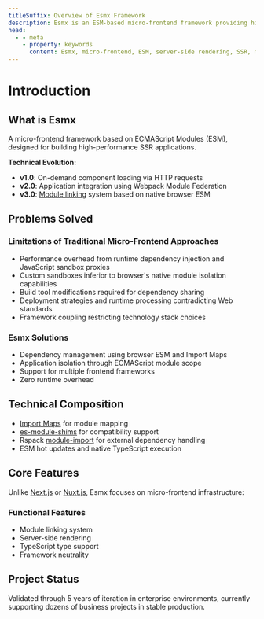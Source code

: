 ```yaml
---
titleSuffix: Overview of Esmx Framework
description: Esmx is an ESM-based micro-frontend framework providing high-performance server-side rendering capabilities.
head:
  - - meta
    - property: keywords
      content: Esmx, micro-frontend, ESM, server-side rendering, SSR, module linking, module federation
---
```


# Introduction

## What is Esmx

A micro-frontend framework based on ECMAScript Modules (ESM), designed for building high-performance SSR applications.

**Technical Evolution:**
- **v1.0**: On-demand component loading via HTTP requests
- **v2.0**: Application integration using Webpack Module Federation
- **v3.0**: [Module linking](/guide/essentials/module-linking) system based on native browser ESM

## Problems Solved

### Limitations of Traditional Micro-Frontend Approaches

- Performance overhead from runtime dependency injection and JavaScript sandbox proxies
- Custom sandboxes inferior to browser's native module isolation capabilities
- Build tool modifications required for dependency sharing
- Deployment strategies and runtime processing contradicting Web standards
- Framework coupling restricting technology stack choices

### Esmx Solutions

- Dependency management using browser ESM and Import Maps
- Application isolation through ECMAScript module scope
- Support for multiple frontend frameworks
- Zero runtime overhead

## Technical Composition

- [Import Maps](https://caniuse.com/?search=import%20map) for module mapping
- [es-module-shims](https://github.com/guybedford/es-module-shims) for compatibility support
- Rspack [module-import](https://rspack.dev/config/externals#externalstypemodule-import) for external dependency handling
- ESM hot updates and native TypeScript execution

## Core Features

Unlike [Next.js](https://nextjs.org) or [Nuxt.js](https://nuxt.com/), Esmx focuses on micro-frontend infrastructure:

### Functional Features

- Module linking system
- Server-side rendering
- TypeScript type support
- Framework neutrality

## Project Status

Validated through 5 years of iteration in enterprise environments, currently supporting dozens of business projects in stable production.